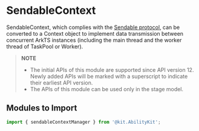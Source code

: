 # SendableContext

SendableContext, which complies with the [Sendable protocol](../../arkts-utils/arkts-sendable.md#sendable-protocol), can be converted to a Context object to implement data transmission between concurrent ArkTS instances (including the main thread and the worker thread of TaskPool or Worker).

> **NOTE**
>
> - The initial APIs of this module are supported since API version 12. Newly added APIs will be marked with a superscript to indicate their earliest API version.
> - The APIs of this module can be used only in the stage model.

## Modules to Import

```ts
import { sendableContextManager } from '@kit.AbilityKit';
```
